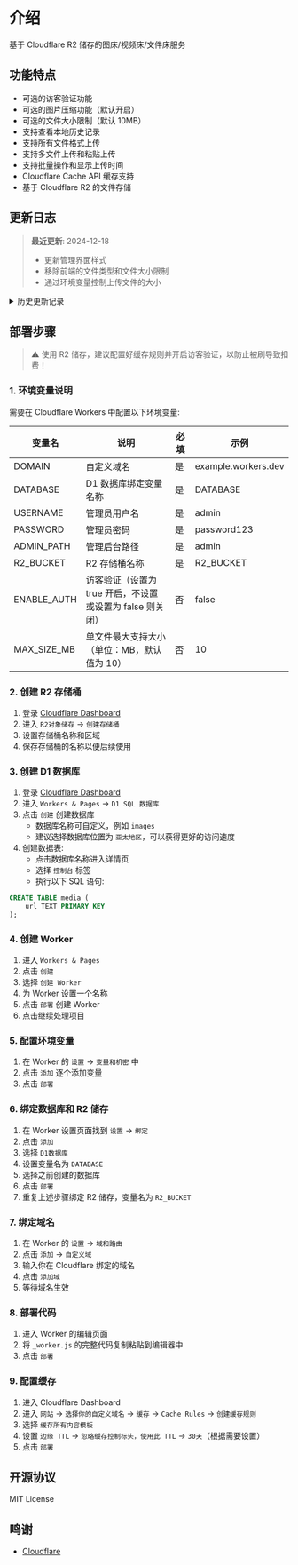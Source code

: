 # 介绍
基于 Cloudflare R2 储存的图床/视频床/文件床服务

## 功能特点

- 可选的访客验证功能
- 可选的图片压缩功能（默认开启）
- 可选的文件大小限制（默认 10MB）
- 支持查看本地历史记录
- 支持所有文件格式上传
- 支持多文件上传和粘贴上传
- 支持批量操作和显示上传时间
- Cloudflare Cache API 缓存支持
- 基于 Cloudflare R2 的文件存储

## 更新日志

> **最近更新**: 2024-12-18
> - 更新管理界面样式
> - 移除前端的文件类型和文件大小限制
> - 通过环境变量控制上传文件的大小

<details>
<summary>历史更新记录</summary>

### 2024-12-18
- 更新管理界面样式
- 移除前端的文件类型和文件大小限制
- 通过环境变量控制上传文件的大小

### 2024-12-17
- 前端新增一个压缩按钮，用于控制压缩功能，默认状态为开启

### 2024-12-16
- 同步删除 R2 储存的图片
- 修改自 [0-RTT/telegraph](https://github.com/0-RTT/telegraph)

</details>

## 部署步骤
> ⚠️ 使用 R2 储存，建议配置好缓存规则并开启访客验证，以防止被刷导致扣费！
### 1. 环境变量说明
需要在 Cloudflare Workers 中配置以下环境变量:

| 变量名 | 说明 | 必填 | 示例 |
|--------|------|------|------|
| DOMAIN | 自定义域名 | 是 | example.workers.dev |
| DATABASE | D1 数据库绑定变量名称 | 是 | DATABASE |
| USERNAME | 管理员用户名 | 是 | admin |
| PASSWORD | 管理员密码 | 是 | password123 |
| ADMIN_PATH | 管理后台路径 | 是 | admin |
| R2_BUCKET | R2 存储桶名称 | 是 | R2_BUCKET |
| ENABLE_AUTH | 访客验证（设置为 true 开启，不设置或设置为 false 则关闭） | 否 | false |
| MAX_SIZE_MB | 单文件最大支持大小（单位：MB，默认值为 10） | 否 | 10 |

### 2. 创建 R2 存储桶
1. 登录 [Cloudflare Dashboard](https://dash.cloudflare.com)
2. 进入 `R2对象储存` → `创建存储桶`
3. 设置存储桶名称和区域
4. 保存存储桶的名称以便后续使用

### 3. 创建 D1 数据库
1. 登录 [Cloudflare Dashboard](https://dash.cloudflare.com)
2. 进入 `Workers & Pages` → `D1 SQL 数据库`
3. 点击 `创建` 创建数据库
   - 数据库名称可自定义，例如 `images`
   - 建议选择数据库位置为 `亚太地区`，可以获得更好的访问速度
4. 创建数据表:
   - 点击数据库名称进入详情页
   - 选择 `控制台` 标签
   - 执行以下 SQL 语句:
```sql
CREATE TABLE media (
    url TEXT PRIMARY KEY
);
```

### 4. 创建 Worker
1. 进入 `Workers & Pages`
2. 点击 `创建`
3. 选择 `创建 Worker`
4. 为 Worker 设置一个名称
5. 点击 `部署` 创建 Worker
6. 点击继续处理项目

### 5. 配置环境变量
1. 在 Worker 的 `设置` → `变量和机密` 中
2. 点击 `添加` 逐个添加变量
3. 点击 `部署`

### 6. 绑定数据库和 R2 储存
1. 在 Worker 设置页面找到 `设置` → `绑定`
2. 点击 `添加`
3. 选择 `D1数据库`
4. 设置变量名为 `DATABASE`
5. 选择之前创建的数据库
6. 点击 `部署`
7. 重复上述步骤绑定 R2 储存，变量名为 `R2_BUCKET`

### 7. 绑定域名
1. 在 Worker 的 `设置` → `域和路由`
2. 点击 `添加` → `自定义域`
3. 输入你在 Cloudflare 绑定的域名
4. 点击 `添加域`
5. 等待域名生效

### 8. 部署代码
1. 进入 Worker 的编辑页面
2. 将 `_worker.js` 的完整代码复制粘贴到编辑器中
3. 点击 `部署`

### 9. 配置缓存
1. 进入 Cloudflare Dashboard
2. 进入 `网站` → `选择你的自定义域名` → `缓存` → `Cache Rules` → `创建缓存规则`
3. 选择 `缓存所有内容模板`
4. 设置 `边缘 TTL` → `忽略缓存控制标头，使用此 TTL` → `30天`（根据需要设置）
5. 点击 `部署`

## 开源协议

MIT License

## 鸣谢

- [Cloudflare](https://www.cloudflare.com/)
